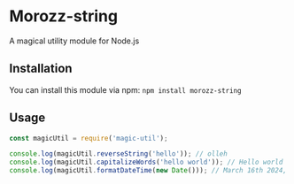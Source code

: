 # Morozz-string

A magical utility module for Node.js

## Installation

You can install this module via npm: `npm install morozz-string`

## Usage

```javascript
const magicUtil = require('magic-util');

console.log(magicUtil.reverseString('hello')); // olleh
console.log(magicUtil.capitalizeWords('hello world')); // Hello world
console.log(magicUtil.formatDateTime(new Date())); // March 16th 2024, 2:34:56 pm
```